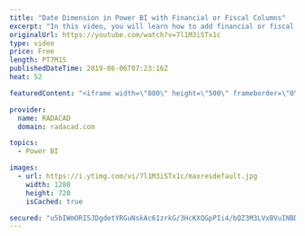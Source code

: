```yaml
---
title: "Date Dimension in Power BI with Financial or Fiscal Columns"
excerpt: "In this video, you will learn how to add financial or fiscal columns to the Date dimension or calendar table in Power BI using Power Query. To read the detailed steps, follow this article: https://radacad.com/create-a-date-dimension-in-power-bi-in-4-steps-step-2-fiscal-columns"
originalUrl: https://youtube.com/watch?v=7l1M3iSTx1c
type: video
price: Free
length: PT7M1S
publishedDateTime: 2019-06-06T07:23:16Z
heat: 52

featuredContent: "<iframe width=\"800\" height=\"500\" frameborder=\"0\" src=\"https://www.youtube.com/embed/7l1M3iSTx1c\" allow=\"accelerometer; autoplay; encrypted-media; gyroscope; picture-in-picture\" allowfullscreen></iframe>"

provider:
  name: RADACAD
  domain: radacad.com

topics:
  - Power BI

images:
  - url: https://i.ytimg.com/vi/7l1M3iSTx1c/maxresdefault.jpg
    width: 1280
    height: 720
    isCached: true

secured: "u5bIWmORI5JDgdetYRGuNskAc61zrkG/3HcKXQGpPIi4/bQZ3M3LVxBVuINBDvYXfYHab95h8Ma1RXQz1DwdHQSvWWUUSUAtjNIbNVQzflz8zN2c6b++7R34648kg2FOE8X3yya3Q/VQzpHkeet+rPYAfy49fR8pVchEJOOihZnoXSrOCxYdijf91x/tSmZtSDPh2otl/DO2LBYAX+f+L6si0/hcZ7dxQT8eL69BBDIq8LsukiZeSfeb6m0rRv/k7kv6bLsaG8AmgAjlhY216iFEzc/AX7L23uLMQHDJmD3Wu/xUvKlOO9I5yTahuoN5kZSiEt7A91qg2a8cB5cWndjdKPh+iO7oiWLCcggZAXxhWWhFQp+4fkmnX8/9oQyYoWavb4isz+/jyPCG6jOujulcmcMqsuFISEp8QPD8krU=;hpXnKbGYvyHgqFcZUqyykw=="
---
```


